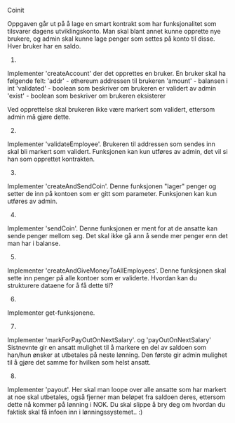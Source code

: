 Coinit

Oppgaven går ut på å lage en smart kontrakt som har funksjonalitet som tilsvarer dagens utviklingskonto. Man skal blant annet kunne opprette nye brukere, og admin skal kunne lage penger som settes på konto til disse. Hver bruker har en saldo.

1.
Implementer 'createAccount' der det opprettes en bruker. En bruker skal ha følgende felt: 
'addr' - ethereum addressen til brukeren
'amount' - balansen i int
'validated' - boolean som beskriver om brukeren er validert av admin
'exist' - boolean som beskriver om brukeren eksisterer

Ved opprettelse skal brukeren ikke være markert som validert, ettersom admin må gjøre dette.


2.
Implementer 'validateEmployee'. Brukeren til addressen som sendes inn skal bli markert som validert. Funksjonen kan kun utføres av admin, det vil si han som opprettet kontrakten.

3.
Implementer 'createAndSendCoin'. Denne funksjonen "lager" penger og setter de inn på kontoen som er gitt som parameter. Funksjonen kan kun utføres av admin.

4.
Implementer 'sendCoin'. Denne funksjonen er ment for at de ansatte kan sende penger mellom seg. Det skal ikke gå ann å sende mer penger enn det man har i balanse.

5.
Implementer 'createAndGiveMoneyToAllEmployees'. Denne funksjonen skal sette inn penger på alle kontoer som er validerte. Hvordan kan du strukturere dataene for å få dette til?

6.
Implementer get-funksjonene.

7.
Implementer 'markForPayOutOnNextSalary'. og 'payOutOnNextSalary' Sistnevnte gir en ansatt mulighet til å markere en del av saldoen som han/hun ønsker at utbetales på neste lønning. Den første gir admin mulighet til å gjøre det samme for hvilken som helst ansatt.

8.
Implementer 'payout'. Her skal man loope over alle ansatte som har markert at noe skal utbetales, også fjerner man beløpet fra saldoen deres, ettersom dette nå kommer på lønning i NOK. Du skal slippe å bry deg om hvordan du faktisk skal få infoen inn i lønningssystemet.. :)

